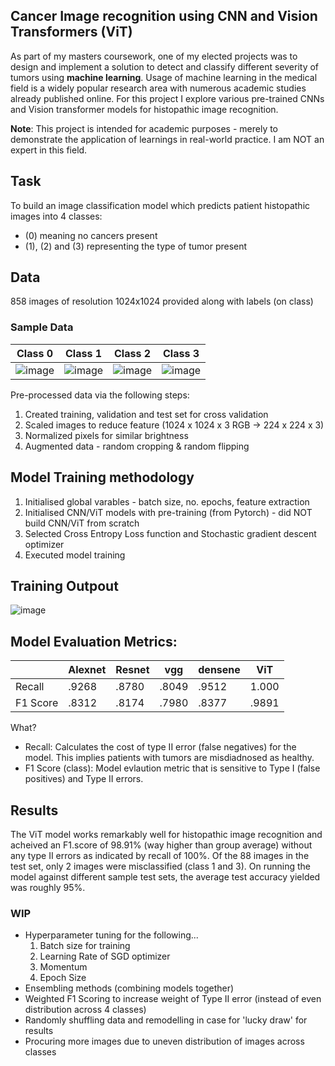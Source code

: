 ## Cancer Image recognition using CNN and Vision Transformers (ViT)

As part of my masters coursework, one of my elected projects was to design and implement a solution to detect and classify different severity of tumors using **machine learning**. Usage of machine learning in the medical field is a widely popular research area with numerous academic studies already published online. For this project I explore various pre-trained CNNs and Vision transformer models for histopathic image recognition. 

**Note**: 
This project is intended for academic purposes - merely to demonstrate the application of learnings in real-world practice. I am NOT an expert in this field.

## **Task**
To build an image classification model which predicts patient histopathic images into 4 classes:
  - (0) meaning no cancers present
  - (1), (2) and (3) representing the type of tumor present
  
## **Data**
858 images of resolution 1024x1024 provided along with labels (on class) 

### Sample Data
|Class 0|Class 1|Class 2|Class 3|
|---|---|---|---|
|![image](https://user-images.githubusercontent.com/90996172/188314619-835dd405-4ad5-43ef-8c87-d825787a588b.png)|![image](https://user-images.githubusercontent.com/90996172/188314626-b45f989f-8315-4dee-8789-bc08a5d271c9.png)|![image](https://user-images.githubusercontent.com/90996172/188314629-7fb59854-f644-47e6-b61b-4ef52cc510a8.png)|![image](https://user-images.githubusercontent.com/90996172/188314645-6d412463-01a8-4776-8c7f-87bf33f71a9e.png)|

Pre-processed data via the following steps:
  1) Created training, validation and test set for cross validation
  2) Scaled images to reduce feature (1024 x 1024 x 3 RGB -> 224 x 224 x 3)
  3) Normalized pixels for similar brightness
  4) Augmented data - random cropping & random flipping

## Model Training methodology
 1) Initialised global varables - batch size, no. epochs, feature extraction
 2) Initialised CNN/ViT models with pre-training (from Pytorch) - did NOT build CNN/ViT from scratch
 3) Selected Cross Entropy Loss function and Stochastic gradient descent optimizer 
 4) Executed model training
 
## Training Outpout
 ![image](https://user-images.githubusercontent.com/90996172/188314330-022499b8-c8b9-47b1-a336-a1191535eb90.png)

## Model Evaluation Metrics:
||Alexnet|Resnet|vgg|densene|ViT|
---|---|---|---|---|---|
Recall|.9268|.8780|.8049|.9512|1.000|
F1 Score|.8312|.8174|.7980|.8377|.9891|

What?
  - Recall: Calculates the cost of type II error (false negatives) for the model. This implies patients with tumors are misdiadnosed as healthy.
  - F1 Score (class): Model evlaution metric that is sensitive to Type I (false positives) and Type II errors.
  
## Results
The ViT model works remarkably well for histopathic image recognition and acheived an F1.score of 98.91% (way higher than group average) without any type II errors as indicated by recall of 100%. Of the 88 images in the test set, only 2 images were misclassified (class 1 and 3). On running the model against different sample test sets, the average test accuracy yielded was roughly 95%. 
 
### WIP
  - Hyperparameter tuning for the following...
    1) Batch size for training
    2) Learning Rate of SGD optimizer
    3) Momentum 
    4) Epoch Size
  - Ensembling methods (combining models together)
  - Weighted F1 Scoring to increase weight of Type II error (instead of even distribution across 4 classes)
  - Randomly shuffling data and remodelling in case for 'lucky draw' for results
  - Procuring more images due to uneven distribution of images across classes
